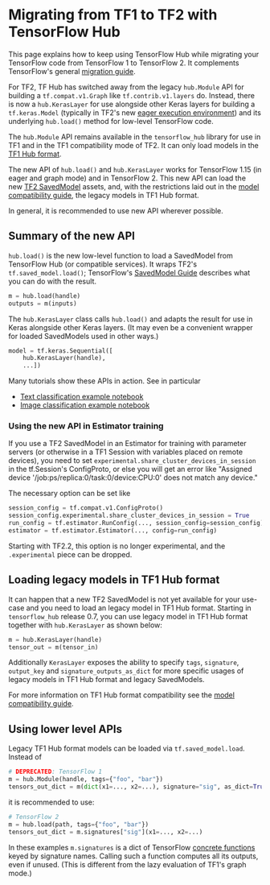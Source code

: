 <!--* freshness: { owner: 'maringeo' } *-->

# Migrating from TF1 to TF2 with TensorFlow Hub

This page explains how to keep using TensorFlow Hub while migrating your
TensorFlow code from TensorFlow 1 to TensorFlow 2. It complements TensorFlow's
general [migration guide](https://www.tensorflow.org/guide/migrate).

For TF2, TF Hub has switched away from the legacy `hub.Module` API for building
a `tf.compat.v1.Graph` like `tf.contrib.v1.layers` do. Instead, there is now a
`hub.KerasLayer` for use alongside other Keras layers for building a
`tf.keras.Model` (typically in TF2's new
[eager execution environment](https://www.tensorflow.org/guide/eager_)) and its
underlying `hub.load()` method for low-level TensorFlow code.

The `hub.Module` API remains available in the `tensorflow_hub` library for use
in TF1 and in the TF1 compatibility mode of TF2. It can only load models in the
[TF1 Hub format](tf1_hub_module.md).

The new API of `hub.load()` and `hub.KerasLayer` works for TensorFlow 1.15 (in
eager and graph mode) and in TensorFlow 2. This new API can load the new
[TF2 SavedModel](tf2_saved_model.md) assets, and, with the restrictions laid out
in the [model compatibility guide](model_compatibility.md), the legacy models in
TF1 Hub format.

In general, it is recommended to use new API wherever possible.

## Summary of the new API

`hub.load()` is the new low-level function to load a SavedModel from
TensorFlow Hub (or compatible services). It wraps TF2's `tf.saved_model.load()`;
TensorFlow's [SavedModel Guide](https://www.tensorflow.org/guide/saved_model)
describes what you can do with the result.

```python
m = hub.load(handle)
outputs = m(inputs)
```

The `hub.KerasLayer` class calls `hub.load()` and adapts the result for
use in Keras alongside other Keras layers. (It may even be a convenient
wrapper for loaded SavedModels used in other ways.)

```python
model = tf.keras.Sequential([
    hub.KerasLayer(handle),
    ...])
```

Many tutorials show these APIs in action. See in particular

  * [Text classification example notebook](https://github.com/tensorflow/hub/blob/master/examples/colab/tf2_text_classification.ipynb)
  * [Image classification example notebook](https://github.com/tensorflow/hub/blob/master/examples/colab/tf2_image_retraining.ipynb)

### Using the new API in Estimator training

If you use a TF2 SavedModel in an Estimator for training with parameter servers
(or otherwise in a TF1 Session with variables placed on remote devices),
you need to set `experimental.share_cluster_devices_in_session` in the
tf.Session's ConfigProto, or else you will get an error like
"Assigned device '/job:ps/replica:0/task:0/device:CPU:0'
does not match any device."

The necessary option can be set like

```python
session_config = tf.compat.v1.ConfigProto()
session_config.experimental.share_cluster_devices_in_session = True
run_config = tf.estimator.RunConfig(..., session_config=session_config)
estimator = tf.estimator.Estimator(..., config=run_config)
```

Starting with TF2.2, this option is no longer experimental, and
the `.experimental` piece can be dropped.

## Loading legacy models in TF1 Hub format

It can happen that a new TF2 SavedModel is not yet available for your use-case
and you need to load an legacy model in TF1 Hub format. Starting in
`tensorflow_hub` release 0.7, you can use legacy model in TF1 Hub format
together with `hub.KerasLayer` as shown below:

```python
m = hub.KerasLayer(handle)
tensor_out = m(tensor_in)
```

Additionally `KerasLayer` exposes the ability to specify `tags`, `signature`,
`output_key` and `signature_outputs_as_dict` for more specific usages of legacy
models in TF1 Hub format and legacy SavedModels.

For more information on TF1 Hub format compatibility see the
[model compatibility guide](model_compatibility.md).

## Using lower level APIs

Legacy TF1 Hub format models can be loaded via `tf.saved_model.load`. Instead of

```python
# DEPRECATED: TensorFlow 1
m = hub.Module(handle, tags={"foo", "bar"})
tensors_out_dict = m(dict(x1=..., x2=...), signature="sig", as_dict=True)
```
it is recommended to use:

```python
# TensorFlow 2
m = hub.load(path, tags={"foo", "bar"})
tensors_out_dict = m.signatures["sig"](x1=..., x2=...)
```

In these examples `m.signatures` is a dict of TensorFlow [concrete
functions](https://www.tensorflow.org/tutorials/customization/performance#tracing)
keyed by signature names. Calling such a function computes all its outputs,
even if unused. (This is different from the lazy evaluation of TF1's
graph mode.)
